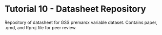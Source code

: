 # Tutorial 10 - Datasheet Repository
Repository of datasheet for GSS premarsx variable dataset. Contains paper, .qmd, and Rproj file for peer review.
